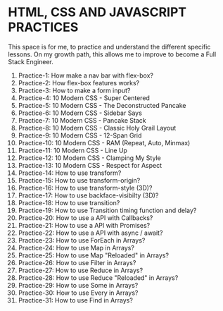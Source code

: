 # HTML, CSS AND JAVASCRIPT PRACTICES

This space is for me, to practice and understand the different specific lessons. On my growth path, this allows me to improve to become a Full Stack Engineer.

1. Practice-1: How make a nav bar with flex-box?
2. Practice-2: How flex-box features works?
3. Practice-3: How to make a form input?
4. Practice-4: 10 Modern CSS - Super Centered
5. Practice-5: 10 Modern CSS - The Deconstructed Pancake
6. Practice-6: 10 Modern CSS - Sidebar Says
7. Practice-7: 10 Modern CSS - Pancake Stack
8. Practice-8: 10 Modern CSS - Classic Holy Grail Layout
9. Practice-9: 10 Modern CSS - 12-Span Grid
10. Practice-10: 10 Modern CSS - RAM (Repeat, Auto, Minmax)
11. Practice-11: 10 Modern CSS - Line Up
12. Practice-12: 10 Modern CSS - Clamping My Style
13. Practice-13: 10 Modern CSS - Respect for Aspect
14. Practice-14: How to use transform?
15. Practice-15: How to use transform-origin?
16. Practice-16: How to use transform-style (3D)?
17. Practice-17: How to use backface-visibilty (3D)?
18. Practice-18: How to use transition?
19. Practice-19: How to use Transition timing function and delay?
20. Practice-20: How to use a API with Callbacks?
21. Practice-21: How to use a API with Promises?
22. Practice-22: How to use a API with async / await?
23. Practice-23: How to use ForEach in Arrays?
24. Practice-24: How to use Map in Arrays?
25. Practice-25: How to use Map "Reloaded" in Arrays?
26. Practice-26: How to use Filter in Arrays?
27. Practice-27: How to use Reduce in Arrays?
28. Practice-28: How to use Reduce "Reloaded" in Arrays?
29. Practice-29: How to use Some in Arrays?
30. Practice-30: How to use Every in Arrays?
31. Practice-31: How to use Find in Arrays?